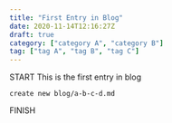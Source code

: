 ```yaml
---
title: "First Entry in Blog"
date: 2020-11-14T12:16:27Z
draft: true
category: ["category A", "category B"]
tag: ["tag A", "tag B", "tag C"]
---
```

START
This is the first entry in blog 
```
create new blog/a-b-c-d.md
```
FINISH